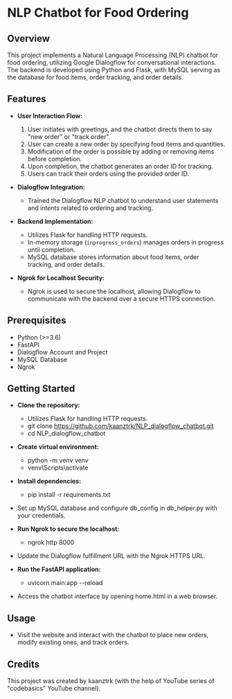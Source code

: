 # NLP Chatbot for Food Ordering

## Overview

This project implements a Natural Language Processing (NLP) chatbot for food ordering, utilizing Google Dialogflow for conversational interactions. The backend is developed using Python and Flask, with MySQL serving as the database for food items, order tracking, and order details.

## Features

- **User Interaction Flow:**
  1. User initiates with greetings, and the chatbot directs them to say "new order" or "track order".
  2. User can create a new order by specifying food items and quantities.
  3. Modification of the order is possible by adding or removing items before completion.
  4. Upon completion, the chatbot generates an order ID for tracking.
  5. Users can track their orders using the provided order ID.

- **Dialogflow Integration:**
  - Trained the Dialogflow NLP chatbot to understand user statements and intents related to ordering and tracking.

- **Backend Implementation:**
  - Utilizes Flask for handling HTTP requests.
  - In-memory storage (`inprogress_orders`) manages orders in progress until completion.
  - MySQL database stores information about food items, order tracking, and order details.

- **Ngrok for Localhost Security:**
  - Ngrok is used to secure the localhost, allowing Dialogflow to communicate with the backend over a secure HTTPS connection.

## Prerequisites

- Python (>=3.6)
- FastAPI
- Dialogflow Account and Project
- MySQL Database
- Ngrok

## Getting Started

- **Clone the repository:**
  - Utilizes Flask for handling HTTP requests.
  - git clone https://github.com/kaanztrk/NLP_dialogflow_chatbot.git
  - cd NLP_dialogflow_chatbot

- **Create virtual environment:**
  - python -m venv venv
  - venv\Scripts\activate

- **Install dependencies:**
  - pip install -r requirements.txt

- Set up MySQL database and configure db_config in db_helper.py with your credentials.

- **Run Ngrok to secure the localhost:**
  - ngrok http 8000

- Update the Dialogflow fulfillment URL with the Ngrok HTTPS URL.

- **Run the FastAPI application:**
  - uvicorn main:app --reload

- Access the chatbot interface by opening home.html in a web browser.

## Usage
- Visit the website and interact with the chatbot to place new orders, modify existing ones, and track orders.

## Credits
This project was created by kaanztrk (with the help of YouTube series of "codebasics" YouTube channel).
